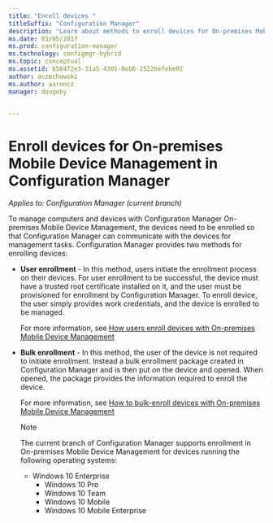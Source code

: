 ```yaml
---
title: "Enroll devices "
titleSuffix: "Configuration Manager"
description: "Learn about methods to enroll devices for On-premises Mobile Device Management in Configuration Manager."
ms.date: 03/05/2017
ms.prod: configuration-manager
ms.technology: configmgr-hybrid
ms.topic: conceptual
ms.assetid: b58472e3-31a5-4305-8eb6-2522befebe02
author: aczechowski
ms.author: aaroncz
manager: dougeby


---
```

# Enroll devices for On-premises Mobile Device Management in Configuration Manager

*Applies to: Configuration Manager (current branch)*

To manage computers and devices with Configuration Manager On-premises Mobile Device Management, the devices need to be enrolled so that Configuration Manager can communicate with the devices for management tasks. Configuration Manager provides two methods for enrolling devices:  

- **User enrollment** - In this method, users initiate the enrollment process on their devices. For user enrollment to be successful, the device must have a trusted root certificate installed on it, and the user must be provisioned for enrollment by Configuration Manager.  To enroll device, the user simply provides work credentials, and the device is enrolled to be managed.  

   For more information, see [How users enroll devices with On-premises Mobile Device Management](../../mdm/deploy-use/user-enroll-devices-on-premises-mdm.md)  

- **Bulk enrollment** - In this method, the user of the device is not required to initiate enrollment. Instead a bulk enrollment package created in Configuration Manager and  is then put on the device and opened. When opened, the package provides the information required to enroll the device.  

   For more information, see [How to bulk-enroll devices with On-premises Mobile Device Management](../../mdm/deploy-use/bulk-enroll-devices-on-premises-mdm.md)  

  > [!NOTE]
  >  The current branch of Configuration Manager supports enrollment in On-premises Mobile Device Management for devices running the following operating systems:  
  > 
  > - Windows 10 Enterprise  
  >   -   Windows 10 Pro  
  >   -   Windows 10 Team 
  >   -   Windows 10 Mobile  
  >   -   Windows 10 Mobile Enterprise   
